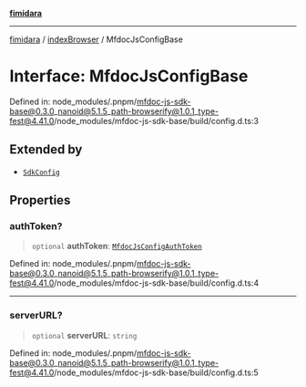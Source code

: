 [**fimidara**](../../README.md)

***

[fimidara](../../modules.md) / [indexBrowser](../README.md) / MfdocJsConfigBase

# Interface: MfdocJsConfigBase

Defined in: node\_modules/.pnpm/mfdoc-js-sdk-base@0.3.0\_nanoid@5.1.5\_path-browserify@1.0.1\_type-fest@4.41.0/node\_modules/mfdoc-js-sdk-base/build/config.d.ts:3

## Extended by

- [`SdkConfig`](SdkConfig.md)

## Properties

### authToken?

> `optional` **authToken**: [`MfdocJsConfigAuthToken`](../type-aliases/MfdocJsConfigAuthToken.md)

Defined in: node\_modules/.pnpm/mfdoc-js-sdk-base@0.3.0\_nanoid@5.1.5\_path-browserify@1.0.1\_type-fest@4.41.0/node\_modules/mfdoc-js-sdk-base/build/config.d.ts:4

***

### serverURL?

> `optional` **serverURL**: `string`

Defined in: node\_modules/.pnpm/mfdoc-js-sdk-base@0.3.0\_nanoid@5.1.5\_path-browserify@1.0.1\_type-fest@4.41.0/node\_modules/mfdoc-js-sdk-base/build/config.d.ts:5
